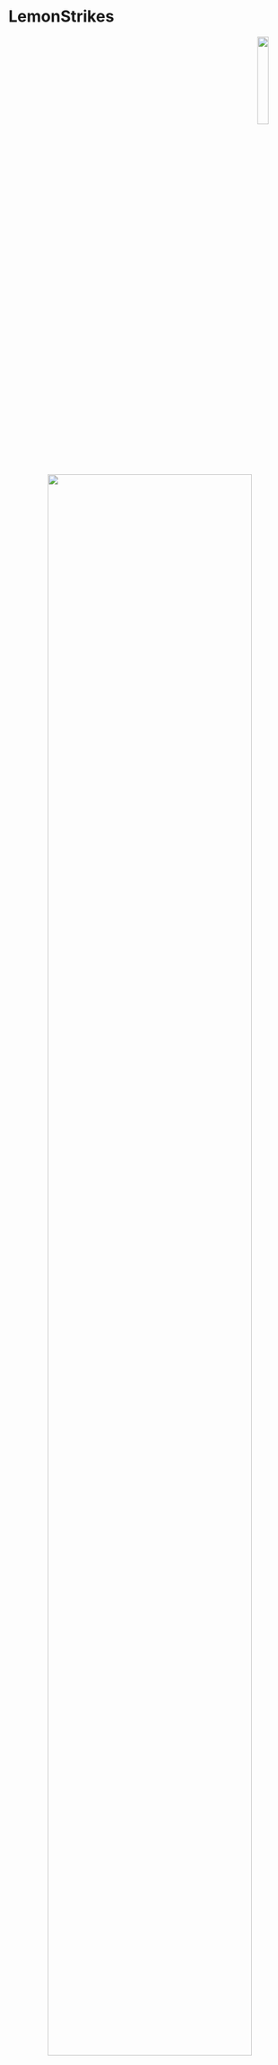 # LemonStrikes
<div align="center">
<img src="https://raw.githubusercontent.com/LemonStrikes/LemonStrikes/main/assets/sleeper.gif" width="20%" align="right"/>
<img src="https://readme-typing-svg.demolab.com?font=Inconsolata&weight=500&size=50&duration=4000&pause=300&color=A7A459&center=true&vCenter=true&multiline=true&repeat=false&random=false&width=1300&height=140&lines=Hi;LemonStrikes+here+:D" width="85%" />
<br><br>
    🎮 Music • Games • Anime • Code • Art
<br><br>
